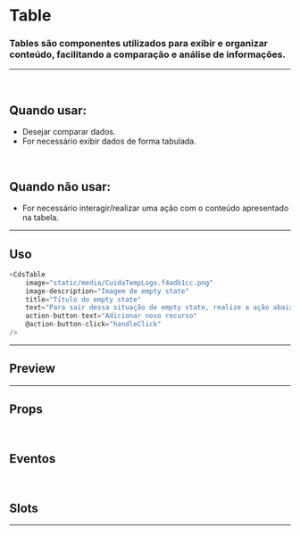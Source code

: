 # Table

### Tables são componentes utilizados para exibir e organizar conteúdo, facilitando a comparação e análise de informações.
---
<br>

## Quando usar:
- Desejar comparar dados.
- For necessário exibir dados de forma tabulada.

<br>

## Quando não usar:
- For necessário interagir/realizar uma ação com o conteúdo apresentado na tabela.

---

## Uso

```js
<CdsTable
	image="static/media/CuidaTempLogo.f4adb1cc.png"
	image-description="Imagem de empty state"
	title="Título do empty state"
	text="Para sair dessa situação de empty state, realize a ação abaixo"
	action-button-text="Adicionar novo recurso"
	@action-button-click="handleClick"
/>
```

---

## Preview

<PreviewBuilder
	:args
	:component="CdsTable"
	:events
	with-background
/>

---

## Props

<APITable
	name="CdsTable"
	section="props"
/>
<br>

## Eventos

<APITable
	name="CdsTable"
	section="events"
/>
<br>

## Slots

<APITable
	name="CdsTable"
	section="slots"
/>

---

<script setup>
import { ref } from 'vue';
import CdsTable from '@/components/Table.vue';

const fields = [
	{
		key: 'field-1',
		label: 'Field 1',
		formatter: (value) => { return `${value}a`  },
		width: '50%',
	},
	{
		key: 'field2',
		label: 'Field 2',
		width: '20%',
	},
	{
		key: 'field-3',
		label: 'Field 3',
	},
	{
		key: 'field_4',
		label: 'Field 4',
	},
];

const items = [
	{
		'field-1': '2023-10-10',
		'field2': '0',
		'field-3': 0,
		'field_4': 10298726432
	},
	{
		'field-1': '2023-10-10',
		'field2': '1',
		'field-3': 72,
		'field_4': 10298726432
	},
	{
		'field-1': '2023-10-10',
		'field2': 'field 2 content b',
		'field_3': 60,
		'field_4': 10298726432
	},
];

const events = [
	'update:modelValue'
];

const args = ref({
	items,
	fields
});
</script>
